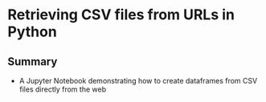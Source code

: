 # Retrieving CSV files from URLs in Python
## Summary
* A Jupyter Notebook demonstrating how to create dataframes from CSV files directly from the web
